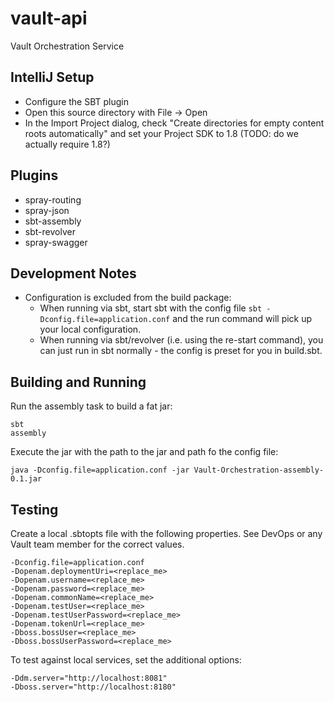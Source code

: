 # vault-api
Vault Orchestration Service

## IntelliJ Setup
* Configure the SBT plugin
* Open this source directory with File -> Open
* In the Import Project dialog, check "Create directories for empty content roots automatically" and set your Project SDK to 1.8 (TODO: do we actually require 1.8?)

## Plugins
* spray-routing
* spray-json
* sbt-assembly
* sbt-revolver
* spray-swagger

## Development Notes
* Configuration is excluded from the build package:
    - When running via sbt, start sbt with the config file ```sbt -Dconfig.file=application.conf``` and the run command will pick up your local configuration.
    - When running via sbt/revolver (i.e. using the re-start command), you can just run in sbt normally - the config is preset for you in build.sbt.

## Building and Running

Run the assembly task to build a fat jar:
```
sbt
assembly
```

Execute the jar with the path to the jar and path fo the config file:
```
java -Dconfig.file=application.conf -jar Vault-Orchestration-assembly-0.1.jar
```

## Testing

Create a local .sbtopts file with the following properties.
See DevOps or any Vault team member for the correct values.

```
-Dconfig.file=application.conf
-Dopenam.deploymentUri=<replace_me>
-Dopenam.username=<replace_me>
-Dopenam.password=<replace_me>
-Dopenam.commonName=<replace_me>
-Dopenam.testUser=<replace_me>
-Dopenam.testUserPassword=<replace_me>
-Dopenam.tokenUrl=<replace_me>
-Dboss.bossUser=<replace_me>
-Dboss.bossUserPassword=<replace_me>
```

To test against local services, set the additional options:
```
-Ddm.server="http://localhost:8081"
-Dboss.server="http://localhost:8180"
```
